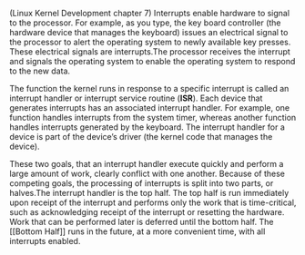 (Linux Kernel Development chapter 7)
Interrupts enable hardware to signal to the processor. For example, as you type, the key board controller (the hardware device that manages the keyboard) issues an electrical signal to the processor to alert the operating system to newly available key presses. These electrical signals are interrupts.The processor receives the interrupt and signals the operating system to enable the operating system to respond to the new data.

The function the kernel runs in response to a specific interrupt is called an interrupt handler or interrupt service routine (**ISR**). Each device that generates interrupts has an associated interrupt handler. For example, one function handles interrupts from the system timer, whereas another function handles interrupts generated by the keyboard. The interrupt handler for a device is part of the device’s driver (the kernel code that manages the device).

These two goals, that an interrupt handler execute quickly and perform a large amount of work, clearly conflict with one another. Because of these competing goals, the processing of interrupts is split into two parts, or halves.The interrupt handler is the top half. The top half is run immediately upon receipt of the interrupt and performs only the work that is time-critical, such as acknowledging receipt of the interrupt or resetting the hardware. Work that can be performed later is deferred until the bottom half. The [[Bottom Half]] runs in the future, at a more convenient time, with all interrupts enabled.
